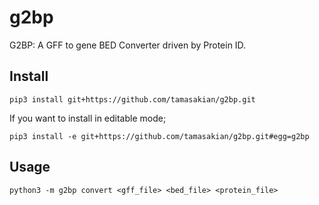 # g2bp

G2BP: A GFF to gene BED Converter driven by Protein ID.

## Install

```
pip3 install git+https://github.com/tamasakian/g2bp.git
```

If you want to install in editable mode;
```
pip3 install -e git+https://github.com/tamasakian/g2bp.git#egg=g2bp
```

## Usage

```
python3 -m g2bp convert <gff_file> <bed_file> <protein_file>
```
